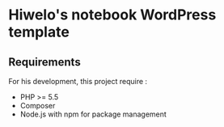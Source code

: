 Hiwelo's notebook WordPress template
====================================

## Requirements

For his development, this project require :
* PHP >= 5.5
* Composer
* Node.js with npm for package management
